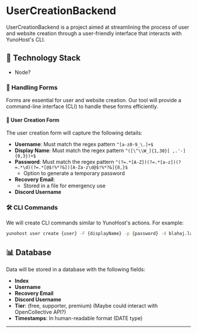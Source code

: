# UserCreationBackend

UserCreationBackend is a project aimed at streamlining the process of user and website creation through a user-friendly interface that interacts with YunoHost's CLI.

## 🚀 Technology Stack

- Node? 

### 📝 Handling Forms

Forms are essential for user and website creation. Our tool will provide a command-line interface (CLI) to handle these forms efficiently.

#### 👤 User Creation Form

The user creation form will capture the following details:

- **Username**: Must match the regex pattern `^[a-z0-9_\.]+$`
- **Display Name**: Must match the regex pattern `^([\^\\W_]{1,30}[ ,.'-]{0,3})+$`
- **Password**: Must match the regex pattern `^(?=.*[A-Z])(?=.*[a-z])(?=.*\d)(?=.*[@$!%*?&])[A-Za-z\d@$!%*?&]{8,}$`
  - Option to generate a temporary password
- **Recovery Email**: 
  - Stored in a file for emergency use
- **Discord Username**

### 🛠️ CLI Commands

We will create CLI commands similar to YunoHost's actions. For example:

```bash
yunohost user create {user} -F {displayName} -p {password} -d blahaj.land -q 1000
```

## 📊 Database

Data will be stored in a database with the following fields:

- **Index**
- **Username**
- **Recovery Email**
- **Discord Username**
- **Tier**: (free, supporter, premium) (Maybe could interact with OpenCollective API?)
- **Timestamps**: In human-readable format (DATE type)

---
